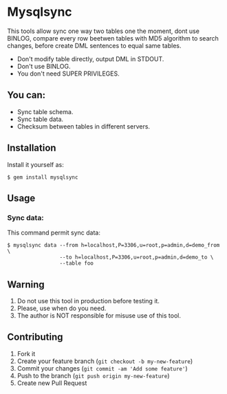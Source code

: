 # Mysqlsync

This tools allow sync one way two tables one the moment, dont use BINLOG, compare
every row beetwen tables with MD5 algorithm to search changes, before create DML
sentences to equal same tables.

- Don't modify table directly, output DML in STDOUT.
- Don't use BINLOG.
- You don't need SUPER PRIVILEGES.

## You can:

- Sync table schema.
- Sync table data.
- Checksum between tables in different servers.

## Installation

Install it yourself as:

    $ gem install mysqlsync

## Usage

### Sync data:

This command permit sync data:

```SHELL
$ mysqlsync data --from h=localhost,P=3306,u=root,p=admin,d=demo_from \
                 --to h=localhost,P=3306,u=root,p=admin,d=demo_to \
                 --table foo
```

## Warning

1. Do not use this tool in production before testing it.
2. Please, use when do you need.
3. The author is NOT responsible for misuse use of this tool.

## Contributing

1. Fork it
2. Create your feature branch (`git checkout -b my-new-feature`)
3. Commit your changes (`git commit -am 'Add some feature'`)
4. Push to the branch (`git push origin my-new-feature`)
5. Create new Pull Request
